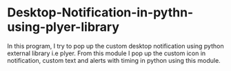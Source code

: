 # Desktop-Notification-in-pythn-using-plyer-library
In this program, I try to pop up the custom desktop notification using python external library i.e plyer. From this module I pop up the custom icon in notification, custom text and alerts with timing in python using this module.
